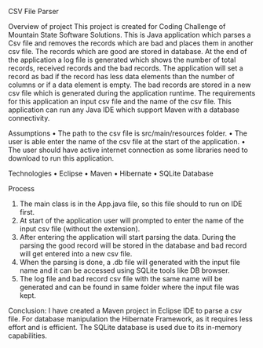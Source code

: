 CSV File Parser

Overview of project
This project is created for Coding Challenge of Mountain State Software Solutions. This is Java application which parses a Csv file and removes the records which are bad and places them in another csv file. The records which are good are stored in database. At the end of the application a log file is generated which shows the number of total records, received records and the bad records. 
The application will set a record as bad if the record has less data elements than the number of columns or if a data element is empty. The bad records are stored in a new csv file which is generated during the application runtime. The requirements for this application an input csv file and the name of the csv file. 
This application can run any Java IDE which support Maven with a database connectivity. 

Assumptions
•	The path to the csv file is src/main/resources folder.
•	The user is able enter the name of the csv file at the start of the application. 
•	The user should have active internet connection as some libraries need to download to run this application.

Technologies
•	Eclipse
•	Maven
•	Hibernate
•	SQLite Database


Process
1.	The main class is in the App.java file, so this file should to run on IDE first.
2.	At start of the application user will prompted to enter the name of the input csv file (without the extension).
3.	After entering the application will start parsing the data. During the parsing the good record will be stored in the database and bad record will get entered into a new csv file.
4.	When the parsing is done, a .db file will generated with the input file name and it can be accessed using SQLite tools like DB browser.
5.	The log file and bad record csv file with the same name will be generated and can be found in same folder where the input file was kept.



Conclusion:
I have created a Maven project in Eclipse IDE to parse a csv file. For database manipulation the Hibernate Framework, as it requires less effort and is efficient. The SQLite database is used due to its in-memory capabilities.



